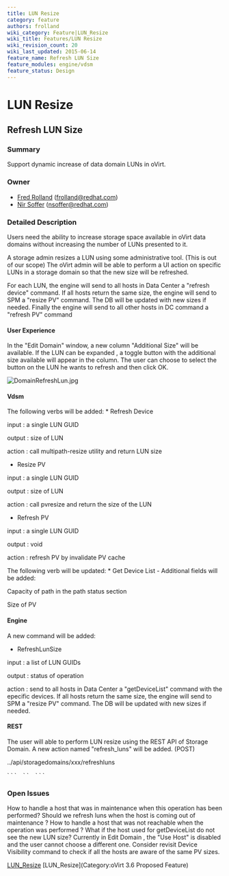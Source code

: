 ```yaml
---
title: LUN Resize
category: feature
authors: frolland
wiki_category: Feature|LUN_Resize
wiki_title: Features/LUN Resize
wiki_revision_count: 20
wiki_last_updated: 2015-06-14
feature_name: Refresh LUN Size
feature_modules: engine/vdsm
feature_status: Design
---
```


# LUN Resize

## Refresh LUN Size

### Summary

Support dynamic increase of data domain LUNs in oVirt.

### Owner

*   [ Fred Rolland](User:Frolland) (<frolland@redhat.com>)
*   [Nir Soffer](User:NirSoffer) (<nsoffer@redhat.com>)

### Detailed Description

Users need the ability to increase storage space available in oVirt data domains without increasing the number of LUNs presented to it.

A storage admin resizes a LUN using some administrative tool. (This is out of our scope)
The oVirt admin will be able to perform a UI action on specific LUNs in a storage domain so that the new size will be refreshed.

For each LUN, the engine will send to all hosts in Data Center a "refresh device" command.
If all hosts return the same size, the engine will send to SPM a "resize PV" command.
The DB will be updated with new sizes if needed.
Finally the engine will send to all other hosts in DC command a "refresh PV" command

#### User Experience

In the "Edit Domain" window, a new column "Additional Size" will be available. If the LUN can be expanded , a toggle button with the additional size available will appear in the column. The user can choose to select the button on the LUN he wants to refresh and then click OK.

![](DomainRefreshLun.jpg "DomainRefreshLun.jpg")

#### Vdsm

The following verbs will be added:
\* Refresh Device

input : a single LUN GUID

output : size of LUN

action : call multipath-resize utility and return LUN size

*   Resize PV

input : a single LUN GUID

output : size of LUN

action : call pvresize and return the size of the LUN

*   Refresh PV

input : a single LUN GUID

output : void

action : refresh PV by invalidate PV cache

The following verb will be updated:
\* Get Device List - Additional fields will be added:

Capacity of path in the path status section

Size of PV

#### Engine

A new command will be added:

*   RefreshLunSize

input : a list of LUN GUIDs

output : status of operation

action : send to all hosts in Data Center a "getDeviceList" command with the epecific devices. If all hosts return the same size, the engine will send to SPM a "resize PV" command. The DB will be updated with new sizes if needed.

#### REST

The user will able to perform LUN resize using the REST API of Storage Domain.
A new action named "refresh_luns" will be added. (POST)

../api/storagedomains/xxx/refreshluns

<action>
` `<logical_units>
`    `<logical_unit id='xxx'/>
`    `<logical_unit id='yyy'/>
` `</logical_units>
</action>

### Open Issues

How to handle a host that was in maintenance when this operation has been performed? Should we refresh luns when the host is coming out of maintenance ?
How to handle a host that was not reachable when the operation was performed ?
What if the host used for getDeviceList do not see the new LUN size? Currently in Edit Domain , the "Use Host" is disabled and the user cannot choose a different one.
Consider revisit Device Visibility command to check if all the hosts are aware of the same PV sizes.

[LUN_Resize](Category:Feature) [LUN_Resize](Category:oVirt 3.6 Proposed Feature)
